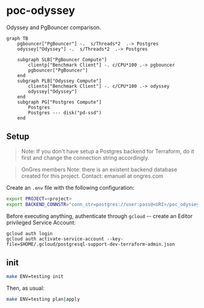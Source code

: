 # poc-odyssey

Odyssey and PgBouncer comparison. 


```mermaid
graph TB
    pgbouncer["PgBouncer"] -.  s/Threads*2  .-> Postgres
    odyssey["Odyssey"] -.  s/Threads*2  .-> Postgres

    subgraph SLB["PgBouncer Compute"]
        clientp["Benchmark Client"] -. c/CPU*100 .-> pgbouncer
        pgbouncer["PgBouncer"]
    end
    subgraph PLB["Odyssey Compute"]
        cliento["Benchmark Client"] -. c/CPU*100 .-> odyssey
        odyssey["Odyssey"]
    end
    subgraph PG["Postgres Compute"]
        Postgres
        Postgres --- disk("pd-ssd")
    end
```

## Setup


> Note: If you don't have setup a Postgres backend for Terraform, do it first and change
> the connection string accordingly.

> OnGres members Note: there is an existent backend database created for this project.
> Contact: emanuel at ongres.com

Create an `.env` file with the following configuration:


```bash
export PROJECT=<project>
export BACKEND_CONNSTR="conn_str=postgres://user:pass@<URI>/poc_odyssey_tfstate"
```

Before executing anything, authenticate through `gcloud` -- create an Editor privileged Service Account:

```
gcloud auth login
gcloud auth activate-service-account --key-file=$HOME/.gcloud/postgresql-support-dev-terraform-admin.json
```

## init

```bash
make ENV=testing init
```

Then, as usual:

```bash
make ENV=testing plan|apply
```

